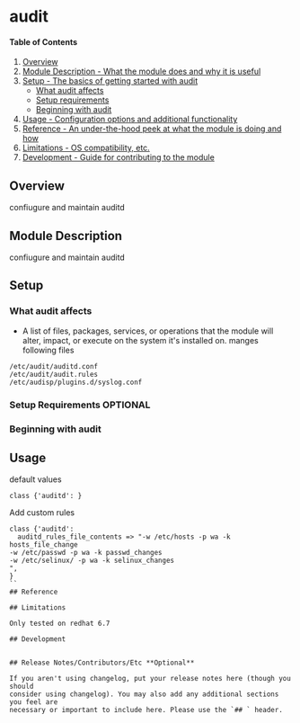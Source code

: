 # audit

#### Table of Contents

1. [Overview](#overview)
2. [Module Description - What the module does and why it is useful](#module-description)
3. [Setup - The basics of getting started with audit](#setup)
    * [What audit affects](#what-audit-affects)
    * [Setup requirements](#setup-requirements)
    * [Beginning with audit](#beginning-with-audit)
4. [Usage - Configuration options and additional functionality](#usage)
5. [Reference - An under-the-hood peek at what the module is doing and how](#reference)
5. [Limitations - OS compatibility, etc.](#limitations)
6. [Development - Guide for contributing to the module](#development)

## Overview

confiugure and maintain auditd

## Module Description

confiugure and maintain auditd

## Setup

### What audit affects

* A list of files, packages, services, or operations that the module will alter,
  impact, or execute on the system it's installed on.
manges following files
```
/etc/audit/auditd.conf  
/etc/audit/audit.rules
/etc/audisp/plugins.d/syslog.conf
```

### Setup Requirements **OPTIONAL**


### Beginning with audit


## Usage

default values
```
class {'auditd': }

```
Add custom rules
```
class {'auditd':
  auditd_rules_file_contents => "-w /etc/hosts -p wa -k hosts_file_change
-w /etc/passwd -p wa -k passwd_changes
-w /etc/selinux/ -p wa -k selinux_changes
",
}
``
## Reference

## Limitations

Only tested on redhat 6.7

## Development


## Release Notes/Contributors/Etc **Optional**

If you aren't using changelog, put your release notes here (though you should
consider using changelog). You may also add any additional sections you feel are
necessary or important to include here. Please use the `## ` header.
